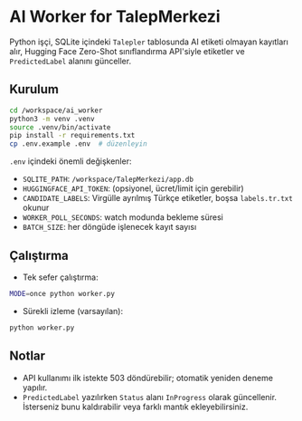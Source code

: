 # AI Worker for TalepMerkezi

Python işçi, SQLite içindeki `Talepler` tablosunda AI etiketi olmayan kayıtları alır, Hugging Face Zero-Shot sınıflandırma API'siyle etiketler ve `PredictedLabel` alanını günceller.

## Kurulum

```bash
cd /workspace/ai_worker
python3 -m venv .venv
source .venv/bin/activate
pip install -r requirements.txt
cp .env.example .env  # düzenleyin
```

`.env` içindeki önemli değişkenler:
- `SQLITE_PATH`: `/workspace/TalepMerkezi/app.db`
- `HUGGINGFACE_API_TOKEN`: (opsiyonel, ücret/limit için gerebilir)
- `CANDIDATE_LABELS`: Virgülle ayrılmış Türkçe etiketler, boşsa `labels.tr.txt` okunur
- `WORKER_POLL_SECONDS`: watch modunda bekleme süresi
- `BATCH_SIZE`: her döngüde işlenecek kayıt sayısı

## Çalıştırma

- Tek sefer çalıştırma:
```bash
MODE=once python worker.py
```

- Sürekli izleme (varsayılan):
```bash
python worker.py
```

## Notlar
- API kullanımı ilk istekte 503 döndürebilir; otomatik yeniden deneme yapılır.
- `PredictedLabel` yazılırken `Status` alanı `InProgress` olarak güncellenir. İsterseniz bunu kaldırabilir veya farklı mantık ekleyebilirsiniz.
